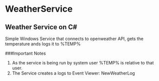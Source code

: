 # WeatherService
## Weather Service on C#
Simple Windows Service that connects to openweather API, gets the temperature ands logs it to %TEMP%

###Important Notes
1. As the service is being run by system user %TEMP% is relative to that user.
2. The Service creates a logs to Event Viewer: NewWeatherLog
